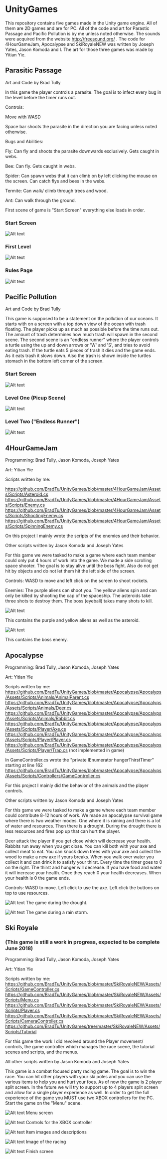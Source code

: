 # UnityGames

This repository contains five games made in the Unity game engine. All of them are 2D games and are for PC. All of the code and art for Parastic Passage and Pacific Pollution is by me unless noted otherwise. The sounds were acquired from the website http://freesound.org/ . The code for 4HourGameJam, Apocalypse and SkiRoyaleNEW was written by Joseph Yates, Jason Komoda and I. The art for those three games was made by Yitian Yie.

## Parasitic Passage

Art and Code by Brad Tully

In this game the player controls a parasite. The goal is to infect every bug in the level before the timer runs out.

Controls:

Move with WASD

Space bar shoots the parasite in the direction you are facing unless noted otherwise.

Bugs and Abilities:

Fly: Can fly and shoots the parasite downwards exclusively. Gets caught in webs.

Bee: Can fly. Gets caught in webs. 

Spider: Can spawn webs that it can climb on by left clicking the mouse on the screen. Can catch flys and bees in the webs.

Termite: Can walk/ climb through trees and wood.

Ant: Can walk through the ground.

First scene of game is "Start Screen" everything else loads in order.

### Start Screen

![Alt text](https://github.com/BradTu/UnityGames/blob/master/StartScreen.JPG)

### First Level

![Alt text](https://github.com/BradTu/UnityGames/blob/master/LevelOne.JPG)

### Rules Page

![Alt text](https://github.com/BradTu/UnityGames/blob/master/RulesPage.JPG)

## Pacific Pollution

Art and Code by Brad Tully

This game is supposed to be a statement on the pollution of our oceans. It starts with on a screen with a top down view of the ocean with trash floating. The player picks up as much as possible before the time runs out. The amount of trash determines how much trash will spawn in the second scene. The second scene is an "endless runner" where the player controls a turtle using the up and down arrows or 'W' and 'S', and tries to avoid eating trash. If the turtle eats 5 pieces of trash it dies and the game ends. As it eats trash it slows down. Also the trash is shown inside the turtles stomach in the bottom left corner of the screen.

### Start Screen

![Alt text](https://github.com/BradTu/UnityGames/blob/master/StartScreen2.JPG)

### Level One (Picup Scene)

![Alt text](https://github.com/BradTu/UnityGames/blob/master/PicupScene.JPG)

### Level Two ("Endless Runner")

![Alt text](https://github.com/BradTu/UnityGames/blob/master/RunnerScene.JPG)

## 4HourGameJam

Programming: Brad Tully, Jason Komoda, Joseph Yates

Art: Yitian Yie

Scripts written by me: 

https://github.com/BradTu/UnityGames/blob/master/4HourGameJam/Assets/Scripts/Asteroid.cs
https://github.com/BradTu/UnityGames/blob/master/4HourGameJam/Assets/Scripts/Enemy.cs
https://github.com/BradTu/UnityGames/blob/master/4HourGameJam/Assets/Scripts/ShootingEnemy.cs
https://github.com/BradTu/UnityGames/blob/master/4HourGameJam/Assets/Scripts/SpinningEnemy.cs

On this project I mainly wrote the scripts of the enemies and their behavior.

Other scripts written by Jason Komoda and Joseph Yates

For this game we were tasked to make a game where each team member could only put 4 hours of work into the game. We made a side scrolling space shooter. The goal is to stay alive until the boss fight. Also do not get hit by objects and do not let them hit the left side of the screen. 

Controls: WASD to move and left click on the screen to shoot rockets.

Enemies: The purple aliens can shoot you. The yellow aliens spin and can only be killed by shooting the cap of the spaceship. The asteroids take three shots to destroy them. The boss (eyeball) takes many shots to kill.

![Alt text](https://github.com/BradTu/UnityGames/blob/master/SpaceShooter2.JPG)

This contains the purple and yellow aliens as well as the asteroid.

![Alt text](https://github.com/BradTu/UnityGames/blob/master/SpaceShooter3.JPG)

This contains the boss enemy.

## Apocalypse

Programming: Brad Tully, Jason Komoda, Joseph Yates

Art: Yitian Yie

Scripts written by me:
https://github.com/BradTu/UnityGames/blob/master/Apocalypse/Apocalyps/Assets/Scripts/Animals/AnimalParent.cs
https://github.com/BradTu/UnityGames/blob/master/Apocalypse/Apocalyps/Assets/Scripts/Animals/Deer.cs
https://github.com/BradTu/UnityGames/blob/master/Apocalypse/Apocalyps/Assets/Scripts/Animals/Rabbit.cs
https://github.com/BradTu/UnityGames/blob/master/Apocalypse/Apocalyps/Assets/Scripts/Player/Axe.cs
https://github.com/BradTu/UnityGames/blob/master/Apocalypse/Apocalyps/Assets/Scripts/Player/Player.cs
https://github.com/BradTu/UnityGames/blob/master/Apocalypse/Apocalyps/Assets/Scripts/Player/Trap.cs (not implemented in game)

In GameController.cs wrote the "private IEnumerator hungerThirstTimer" starting at line 162
https://github.com/BradTu/UnityGames/blob/master/Apocalypse/Apocalyps/Assets/Scripts/Controllers/GameController.cs 

For this project I mainly did the behavior of the animals and the player controls.

Other scripts written by Jason Komoda and Joseph Yates

For this game we were tasked to make a game where each team member could contribute 8-12 hours of work. We made an apocalypse survival game where there is two weather modes. One where it is raining and there is a lot of water and resources. Then there is a drought. During the drought there is less resources and fires pop up that can hurt the player.

Deer attack the player if you get close which will decrease your health. Rabbits run away when you get close. You can kill both with your axe and collect meat to eat. You can knock down trees with your axe and collect the wood to make a new axe if yours breaks. When you walk over water you collect it and can drink it to satisfy your thirst. Every time the timer goes to 0 on the right. The thirst and hunger will decrease. If you have food and water it will increase your health. Once they reach 0 your health decreases. When your health is 0 the game ends.

Controls: WASD to move. Left click to use the axe. Left click the buttons on top to use resources.

![Alt text](https://github.com/BradTu/UnityGames/blob/master/Apocalypse1.JPG)
The game during the drought.

![Alt text](https://github.com/BradTu/UnityGames/blob/master/Apocalypse3.JPG)
The game during a rain storm.

## Ski Royale

### (This game is still a work in progress, expected to be complete June 2018)

Programming: Brad Tully, Jason Komoda, Joseph Yates

Art: Yitian Yie

Scripts written by me:
https://github.com/BradTu/UnityGames/blob/master/SkiRoyaleNEW/Assets/Scripts/GameController.cs
https://github.com/BradTu/UnityGames/blob/master/SkiRoyaleNEW/Assets/Scripts/Menu.cs
https://github.com/BradTu/UnityGames/blob/master/SkiRoyaleNEW/Assets/Scripts/Player.cs
https://github.com/BradTu/UnityGames/blob/master/SkiRoyaleNEW/Assets/Scripts/CameraController.cs
https://github.com/BradTu/UnityGames/tree/master/SkiRoyaleNEW/Assets/Scripts/Tutorial

For this game the work I did revolved around the Player movement/ controls, the game controller which manages the race scene, the tutorial scenes and scripts, and the menus.

All other scripts written by Jason Komoda and Joseph Yates

This game is a combat focused party racing game. The goal is to win the race. You can hit other players with your ski poles and you can use the various items to help you and hurt your foes. As of now the game is 2 player split screen. In the future we will try to support up to 4 players split screen and allow for a single player experience as well. In order to get the full experience of the game you MUST use two XBOX controllers for the PC. Start the game on the "Menu" scene.

![Alt text](https://github.com/BradTu/UnityGames/blob/master/Ski1.JPG)
Menu screen

![Alt text](https://github.com/BradTu/UnityGames/blob/master/Ski2.JPG)
Controls for the XBOX controller

![Alt text](https://github.com/BradTu/UnityGames/blob/master/Ski5.JPG)
Item images and descriptions

![Alt text](https://github.com/BradTu/UnityGames/blob/master/Ski3.JPG)
Image of the racing

![Alt text](https://github.com/BradTu/UnityGames/blob/master/Ski4.JPG)
Finish screen
